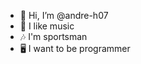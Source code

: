 - 👋 Hi, I’m @andre-h07
- 👀 I like music
- 🎶 I'm sportsman
- 🖥️ I want to be programmer


<!---
andre-h07/andre-h07 is a ✨ special ✨ repository because its `README.md` (this file) appears on your GitHub profile.
You can click the Preview link to take a look at your changes.
--->
